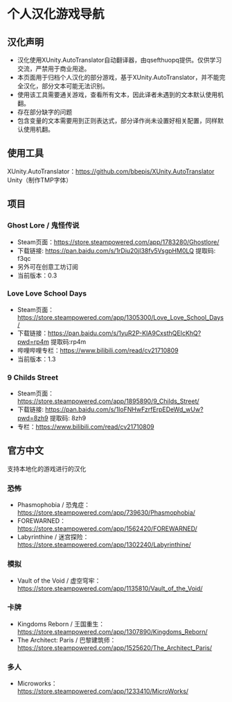 # 个人汉化游戏导航
## 汉化声明
* 汉化使用XUnity.AutoTranslator自动翻译器，由qsefthuopq提供。仅供学习交流，严禁用于商业用途。
* 本页面用于归档个人汉化的部分游戏，基于XUnity.AutoTranslator，并不能完全汉化，部分文本可能无法识别。
* 使用该工具需要通关游戏，查看所有文本，因此译者未遇到的文本默认使用机翻。
* 存在部分缺字的问题
* 包含变量的文本需要用到正则表达式，部分译作尚未设置好相关配置，同样默认使用机翻。
## 使用工具
XUnity.AutoTranslator：https://github.com/bbepis/XUnity.AutoTranslator
Unity（制作TMP字体）
## 项目
### Ghost Lore / 鬼怪传说
* Steam页面：https://store.steampowered.com/app/1783280/Ghostlore/
* 下载链接: https://pan.baidu.com/s/1rDiu20jI38fv5VsgpHM0LQ 提取码: f3qc
* 另外可在创意工坊订阅
* 当前版本：0.3
### Love Love School Days
* Steam页面：https://store.steampowered.com/app/1305300/Love_Love_School_Days/
* 下载链接：https://pan.baidu.com/s/1yuR2P-KIA9CxsthQEIcKhQ?pwd=rp4m 提取码:rp4m 
* 哔哩哔哩专栏：https://www.bilibili.com/read/cv21710809
* 当前版本：1.3

### 9 Childs Street
* Steam页面：https://store.steampowered.com/app/1895890/9_Childs_Street/
* 下载链接: https://pan.baidu.com/s/1IoFNHwFzrfErpEDeWd_wUw?pwd=8zh9 提取码: 8zh9
* 专栏：https://www.bilibili.com/read/cv21710809

## 官方中文
支持本地化的游戏进行的汉化

### 恐怖
* Phasmophobia / 恐鬼症：https://store.steampowered.com/app/739630/Phasmophobia/
* FOREWARNED：https://store.steampowered.com/app/1562420/FOREWARNED/
* Labyrinthine / 迷宫探险：https://store.steampowered.com/app/1302240/Labyrinthine/
### 模拟
* Vault of the Void / 虚空穹牢：https://store.steampowered.com/app/1135810/Vault_of_the_Void/
### 卡牌
* Kingdoms Reborn / 王国重生：https://store.steampowered.com/app/1307890/Kingdoms_Reborn/
* The Architect: Paris / 巴黎建筑师：https://store.steampowered.com/app/1525620/The_Architect_Paris/
### 多人
* Microworks：https://store.steampowered.com/app/1233410/MicroWorks/
